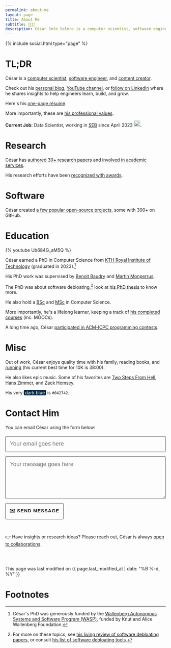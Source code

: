 ```yaml
---
permalink: about-me
layout: page
title: About Me
subtitle: 👨🏼‍💻
description: César Soto Valero is a computer scientist, software engineer, and content creator.
---
```


{% include social.html type="page" %}

[//]: # "Profile to view: https://www.zeileis.org/"
[//]: # '<code style="text-align: center; font-family:jetbrains_monoregular, courier new, serif; font-size: 18px; font-weight: lighter">'
[//]: # ' <span class="type" style="text-align: center"></span>'

# TL;DR

César is a [computer scientist](./publications), [software engineer](./software), and [content creator](./blog).

Check out his [personal blog](https://www.cesarsotovalero.net/blog), [YouTube channel](https://www.youtube.com/channel/UCR4rI98w6-MqYoCS6jR9LGg), or [follow on LinkedIn](https://www.linkedin.com/in/cesarsotovalero) where he shares insights to help engineers learn, build, and grow.

Here's his [one-page résumé](../files/CV/cesar-resume.pdf).

More importantly, these are [his professional values](./my-professional-values).

**Current Job:** Data Scientist, working in [SEB](https://seb.se) since April 2023 <img class="emoji" title=":sweden:" alt=":sweden:" src="https://github.githubassets.com/images/icons/emoji/unicode/1f1f8-1f1ea.png" height="20" width="20">.

# Research

César has [authored 30+ research papers](./publications) and [involved in academic services](./service).

His research efforts have been [recognized with awards](./awards).

# Software

César created [a few popular open-source projects](./software), some with 300+ <i class="fas fa-star"></i> on GitHub.

# Education

{% youtube Ub684G_aM5Q %}

César earned a PhD in Computer Science from [KTH Royal Institute of Technology](https://kth.se) (graduated in 2023).[^4]

His PhD work was supervised by [Benoit Baudry](https://www.kth.se/profile/baudry) and [Martin Monperrus](https://www.monperrus.net/martin).

The PhD was about software debloating,[^1] look at [his PhD thesis](https://www.cesarsotovalero.net/files/thesis/cesar-fulltext.pdf) to know more.

He also hold a [BSc](<../../files/certificates/BSc_Degree_(certified)_eng.pdf>) and [MSc](<../../files/certificates/MSc_Degree_(certified)_eng.pdf>) in Computer Science.

More importantly, he's a lifelong learner, keeping a track of [his completed courses](./courses) (inc. MOOCs).

A long time ago, César [participated in ACM-ICPC programming contests](./competitions).

# Misc

Out of work, César enjoys quality time with his family, reading books, and [running](./races) (his current best time for 10K is 38:00).

He also likes epic music. Some of his favorites are [Two Steps From Hell](https://www.youtube.com/watch?v=9O4_awEHh1g), [Hans Zimmer](https://www.youtube.com/watch?v=hHwqfT4mhfI), and [Zack Hemsey](https://www.youtube.com/user/zackhemsey).

His very <span style="background-color:#042742;color:white;border-radius:4px;">&nbsp;dark blue&nbsp;</span> is `#042742`.

# Contact Him

<!--
     After implementing this contact form make sure
     1. you have defined "email: youremail@email.com" in _config.yml file.
     2. you verify your form on formspree.io.
-->

You can email César using the form below:

<form id="contact-me" class="wj-contact" action="https://formspree.io/mrgqpknn" method="POST">
    <input type="text" name="email" placeholder="Your email goes here">
    <textarea type="text" name="content" rows="5" placeholder="Your message goes here"></textarea>
    <input type="hidden" name="_next" value="<REDIRECTION LINK> ">
    <input type="hidden" name="_subject" value="New Contact Form Submission">
    <input type="text" name="_gotcha" style="display:none">
    <input type="submit" value="✉️ Send Message">
</form>

<style>
form.wj-contact input[type="text"], form.wj-contact textarea[type="text"] {
    width: 100%;
    vertical-align: middle;
    font-size: 18px;
    margin-top: 0.25em;
    margin-bottom: 0.5em;
    padding: 0.75em;
    font-weight: lighter;
    border-style: solid;
    border-color: #444;
    outline-color: #444;
    border-width: 1px;
    border-radius: 3px;
    transition: box-shadow .2s ease;
    font-family:  "Equity Text A", sans-serif;
    cursor: pointer;
    background-color: var(--blockquote-background-color);
}

form.wj-contact input[type="submit"] {
    outline: none;
    color: var(--main-text-color);
    border-radius: 3px;
    padding: 12px;
    margin: 0.25em 0 0 0;
    height: auto;
    font-family:  "Concourse T6", sans-serif;
    text-transform: uppercase;
    font-size: 15px;
    font-weight: 800;
    letter-spacing: 1px;
    border: 1px solid #444;
    background-color: var(--blockquote-background-color);
    transition: transform 0.1s ease, box-shadow 0.1s ease;
}

form.wj-contact input[type="submit"]:hover {
  background-color: var(--blockquote-background-color);
  color: var(--main-text-color);
  cursor: pointer;
}

form.wj-contact input[type="submit"]:active {
  transform: scale(0.95);
  box-shadow: 0 2px 4px rgba(0, 0, 0, 0.2);
}
</style>

<!-- Typing -->
<script src="https://cdn.jsdelivr.net/npm/typed.js@2.0.12"></script>
<script>
   var typed = new Typed('.type', {
      strings: [
              "I code in Java",
              "I code in R",
              "I code in Javascript",
              "I code in Python",
              "I design software",
              "I read research papers",
              "I contribute to open-source",
              "I write about what I learn",
              "I teach what I know",
              "I do research",
              "I overcome my failures",
              "I never stop learning",
              "I don't give up",
              "I value family and friends",
              "I like listening podcasts",
              "I like homemade food",
              "I like photography",
      ],
      // Optionally use an HTML element to grab strings from (must wrap each string in a <p>)
      stringsElement: null,
      // typing speed
      typeSpeed: 100,
      // time before typing starts
      startDelay: 1200,
      // backspacing speed
      backSpeed: 20,
      // time before backspacing
      backDelay: 500,
      // loop
      loop: true,
      // false = infinite
      loopCount: 10,
      // show cursor
      showCursor: true,
      // character for cursor
      cursorChar: "|",
      // attribute to type (null == text)
      attr: null,
      // either html or text
      contentType: 'html',
      // call when done callback function
      callback: function () {
      },
      // starting callback function before each string
      preStringTyped: function () {
      },
      //callback for every typed string
      onStringTyped: function () {
      },
      // callback for reset
      resetCallback: function () {
      }
   });
</script>

<br>

👉 Have insights or research ideas? Please reach out, César is always [open to collaborations](./collaborations).

<p class="post-meta" style="margin-top: 60px;">
   <i class="fas fa-user-edit"></i>
   This page was last modified on {{ page.last_modified_at | date: "%B %-d, %Y" }}
</p>

# Footnotes

[^1]: For more on these topics, see [his living review of software debloating papers](./software-debloating-papers), or consult [his list of software debloating tools](./software-debloating-tools).
[^4]: César's PhD was generously funded by the [Wallenberg Autonomous Systems and Software Program (WASP)](https://wasp-sweden.org), funded by Knut and Alice Wallenberg Foundation.
